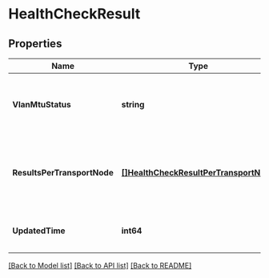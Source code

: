 # HealthCheckResult

## Properties
Name | Type | Description | Notes
------------ | ------------- | ------------- | -------------
**VlanMtuStatus** | **string** | Overall status of VLAN-MTU health check result.  | [optional] [default to null]
**ResultsPerTransportNode** | [**[]HealthCheckResultPerTransportNode**](HealthCheckResultPerTransportNode.md) | List of health check results on specific transport node.  | [optional] [default to null]
**UpdatedTime** | **int64** | Timestamp of check result updated. | [optional] [default to null]

[[Back to Model list]](../README.md#documentation-for-models) [[Back to API list]](../README.md#documentation-for-api-endpoints) [[Back to README]](../README.md)

